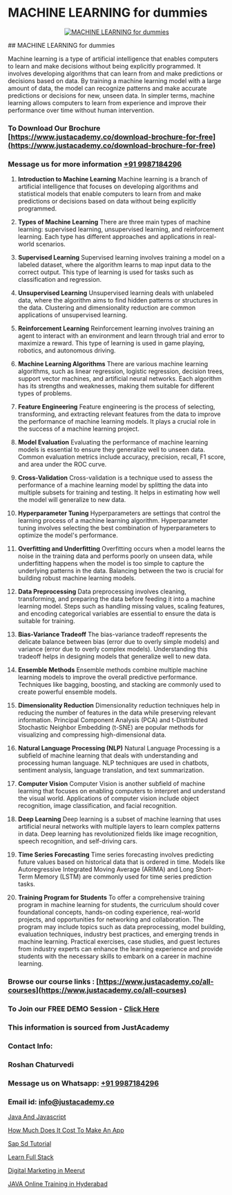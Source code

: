 # MACHINE LEARNING for dummies

<p align="center">
  <a href="https://justacademy.co/course-detail/machine-learning">
    <img src="https://justacademy.co/storage2/course_image/1709713428_course_image.webp" alt="MACHINE LEARNING for dummies">
  </a>
</p>
## MACHINE LEARNING for dummies

Machine learning is a type of artificial intelligence that enables computers to learn and make decisions without being explicitly programmed. It involves developing algorithms that can learn from and make predictions or decisions based on data. By training a machine learning model with a large amount of data, the model can recognize patterns and make accurate predictions or decisions for new, unseen data. In simpler terms, machine learning allows computers to learn from experience and improve their performance over time without human intervention.
### To Download Our Brochure [https://www.justacademy.co/download-brochure-for-free](https://www.justacademy.co/download-brochure-for-free)
### Message us for more information [+91 9987184296](https://api.whatsapp.com/send?phone=919987184296)
1) **Introduction to Machine Learning**
Machine learning is a branch of artificial intelligence that focuses on developing algorithms and statistical models that enable computers to learn from and make predictions or decisions based on data without being explicitly programmed.

2) **Types of Machine Learning**
There are three main types of machine learning: supervised learning, unsupervised learning, and reinforcement learning. Each type has different approaches and applications in real-world scenarios.

3) **Supervised Learning**
Supervised learning involves training a model on a labeled dataset, where the algorithm learns to map input data to the correct output. This type of learning is used for tasks such as classification and regression.

4) **Unsupervised Learning**
Unsupervised learning deals with unlabeled data, where the algorithm aims to find hidden patterns or structures in the data. Clustering and dimensionality reduction are common applications of unsupervised learning.

5) **Reinforcement Learning**
Reinforcement learning involves training an agent to interact with an environment and learn through trial and error to maximize a reward. This type of learning is used in game playing, robotics, and autonomous driving.

6) **Machine Learning Algorithms**
There are various machine learning algorithms, such as linear regression, logistic regression, decision trees, support vector machines, and artificial neural networks. Each algorithm has its strengths and weaknesses, making them suitable for different types of problems.

7) **Feature Engineering**
Feature engineering is the process of selecting, transforming, and extracting relevant features from the data to improve the performance of machine learning models. It plays a crucial role in the success of a machine learning project.

8) **Model Evaluation**
Evaluating the performance of machine learning models is essential to ensure they generalize well to unseen data. Common evaluation metrics include accuracy, precision, recall, F1 score, and area under the ROC curve.

9) **Cross-Validation**
Cross-validation is a technique used to assess the performance of a machine learning model by splitting the data into multiple subsets for training and testing. It helps in estimating how well the model will generalize to new data.

10) **Hyperparameter Tuning**
Hyperparameters are settings that control the learning process of a machine learning algorithm. Hyperparameter tuning involves selecting the best combination of hyperparameters to optimize the model's performance.

11) **Overfitting and Underfitting**
Overfitting occurs when a model learns the noise in the training data and performs poorly on unseen data, while underfitting happens when the model is too simple to capture the underlying patterns in the data. Balancing between the two is crucial for building robust machine learning models.

12) **Data Preprocessing**
Data preprocessing involves cleaning, transforming, and preparing the data before feeding it into a machine learning model. Steps such as handling missing values, scaling features, and encoding categorical variables are essential to ensure the data is suitable for training.

13) **Bias-Variance Tradeoff**
The bias-variance tradeoff represents the delicate balance between bias (error due to overly simple models) and variance (error due to overly complex models). Understanding this tradeoff helps in designing models that generalize well to new data.

14) **Ensemble Methods**
Ensemble methods combine multiple machine learning models to improve the overall predictive performance. Techniques like bagging, boosting, and stacking are commonly used to create powerful ensemble models.

15) **Dimensionality Reduction**
Dimensionality reduction techniques help in reducing the number of features in the data while preserving relevant information. Principal Component Analysis (PCA) and t-Distributed Stochastic Neighbor Embedding (t-SNE) are popular methods for visualizing and compressing high-dimensional data.

16) **Natural Language Processing (NLP)**
Natural Language Processing is a subfield of machine learning that deals with understanding and processing human language. NLP techniques are used in chatbots, sentiment analysis, language translation, and text summarization.

17) **Computer Vision**
Computer Vision is another subfield of machine learning that focuses on enabling computers to interpret and understand the visual world. Applications of computer vision include object recognition, image classification, and facial recognition.

18) **Deep Learning**
Deep learning is a subset of machine learning that uses artificial neural networks with multiple layers to learn complex patterns in data. Deep learning has revolutionized fields like image recognition, speech recognition, and self-driving cars.

19) **Time Series Forecasting**
Time series forecasting involves predicting future values based on historical data that is ordered in time. Models like Autoregressive Integrated Moving Average (ARIMA) and Long Short-Term Memory (LSTM) are commonly used for time series prediction tasks.

20) **Training Program for Students**
To offer a comprehensive training program in machine learning for students, the curriculum should cover foundational concepts, hands-on coding experience, real-world projects, and opportunities for networking and collaboration. The program may include topics such as data preprocessing, model building, evaluation techniques, industry best practices, and emerging trends in machine learning. Practical exercises, case studies, and guest lectures from industry experts can enhance the learning experience and provide students with the necessary skills to embark on a career in machine learning.

### Browse our course links : [https://www.justacademy.co/all-courses](https://www.justacademy.co/all-courses) 
### To Join our FREE DEMO Session - [Click Here](https://www.justacademy.co/register-for-course-demo)


### This information is sourced from JustAcademy
### Contact Info:
### Roshan Chaturvedi
### Message us on Whatsapp: [+91 9987184296](https://api.whatsapp.com/send?phone=919987184296)
### Email id: [info@justacademy.co](mailto:info@justacademy.co)
                
[Java And Javascript](https://www.linkedin.com/pulse/java-javascript-justacademy-kolkata-vraae?trackingId=WcI1dLjlZX8GfZxYhReMuw%3D%3D&lipi=urn%3Ali%3Apage%3Ad_flagship3_company_admin%3B57ggr4WVTUuBeEA%2FxPy55A%3D%3D)

[How Much Does It Cost To Make An App](https://www.linkedin.com/pulse/how-much-does-cost-make-app-justacademy-kolkata-xkzoe?trackingId=ziVJtXz3RYHhT4TGFw%2FK5A%3D%3D&lipi=urn%3Ali%3Apage%3Ad_flagship3_company_admin%3B57ggr4WVTUuBeEA%2FxPy55A%3D%3D)

[Sap Sd Tutorial](https://medium.com/@abhidnya.1068/sap-sd-tutorial-65fca5740689)

[Learn Full Stack](https://medium.com/@prempja40/learn-full-stack-3c0b595f089f)

[Digital Marketing in Meerut](https://justacademyin.github.io/justacademy/digital-marketing-in-meerut)

[JAVA Online Training in Hyderabad](https://justacademyin.github.io/justacademy/java-online-training-in-hyderabad)

